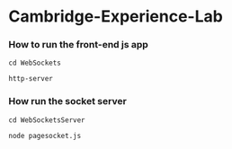 # Cambridge-Experience-Lab

### How to run the front-end js app

`cd WebSockets`

`http-server`

### How run the socket server

`cd WebSocketsServer`

`node pagesocket.js`
